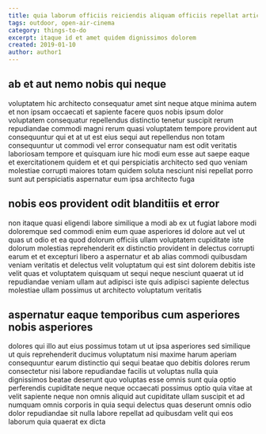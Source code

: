 ```yaml
---
title: quia laborum officiis reiciendis aliquam officiis repellat article 7647
tags: outdoor, open-air-cinema
category: things-to-do
excerpt: itaque id et amet quidem dignissimos dolorem
created: 2019-01-10
author: author1
---
```


## ab et aut nemo nobis qui neque

voluptatem hic architecto consequatur amet sint neque atque minima autem et non ipsam occaecati et sapiente facere quos nobis ipsum dolor voluptatem consequatur repellendus distinctio tenetur suscipit rerum repudiandae commodi magni rerum quasi voluptatem tempore provident aut consequuntur qui et at ut est eius sequi aut repellendus non totam consequuntur ut commodi vel error consequatur nam est odit veritatis laboriosam tempore et quisquam iure hic modi eum esse aut saepe eaque et exercitationem quidem et et qui perspiciatis architecto sed quo veniam molestiae corrupti maiores totam quidem soluta nesciunt nisi repellat porro sunt aut perspiciatis aspernatur eum ipsa architecto fuga

## nobis eos provident odit blanditiis et error

non itaque quasi eligendi labore similique a modi ab ex ut fugiat labore modi doloremque sed commodi enim eum quae asperiores id dolore aut vel ut quas ut odio et ea quod dolorum officiis ullam voluptatem cupiditate iste dolorum molestias reprehenderit ex distinctio provident in delectus corrupti earum et et excepturi libero a aspernatur et ab alias commodi quibusdam veniam veritatis et delectus velit voluptatum qui est sint dolorem debitis iste velit quas et voluptatem quisquam ut sequi neque nesciunt quaerat ut id repudiandae veniam ullam aut adipisci iste quis adipisci sapiente delectus molestiae ullam possimus ut architecto voluptatum veritatis

## aspernatur eaque temporibus cum asperiores nobis asperiores

dolores qui illo aut eius possimus totam ut ut ipsa asperiores sed similique ut quis reprehenderit ducimus voluptatum nisi maxime harum aperiam consequuntur earum distinctio qui sequi beatae quo debitis dolores rerum consectetur nisi labore repudiandae facilis ut voluptas nulla quia dignissimos beatae deserunt quo voluptas esse omnis sunt quia optio perferendis cupiditate neque neque occaecati possimus optio quia vitae at velit sapiente neque non omnis aliquid aut cupiditate ullam suscipit et ad numquam omnis corporis in quia sequi delectus quas deserunt omnis odio dolor repudiandae sit nulla labore repellat ad quibusdam velit qui eos laborum quia quaerat ex dicta
